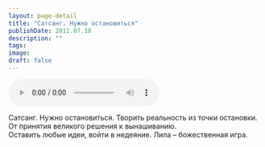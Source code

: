 ```yaml
---
layout: page-detail
title: "Сатсанг. Нужно остановиться"
publishDate: 2011.07.18
description: ""
tags:
image:
draft: false
---
```


<audio title="2011.07.18 - Сатсанг. Нужно остановиться.mp3" src="https://filer-api.advayta.org/v1.0/public/files/75472" controls=""></audio>

 Сатсанг. Нужно остановиться. Творить реальность из точки остановки.  
От принятия великого решения к вынашиванию.  
Оставить любые идеи, войти в недеяние. Лила – божественная игра.  

  
